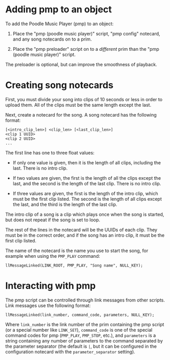 # Adding pmp to an object

To add the Poodle Music Player (pmp) to an object:

1. Place the "pmp (poodle music player)" script, "pmp config" notecard, and any song notecards on to a prim.

2. Place the "pmp preloader" script on to a *different* prim than the "pmp (poodle music player)" script.

The preloader is optional, but can improve the smoothness of playback.


# Creating song notecards

First, you must divide your song into clips of 10 seconds or less in order to upload them. All of the clips must be the same length except the last.

Next, create a notecard for the song. A song notecard has the following format:

```
[<intro_clip_len>] <clip_len> [<last_clip_len>]
<clip 1 UUID>
<clip 2 UUID>
...
```
    
The first line has one to three float values:

- If only one value is given, then it is the length of all clips, including the last. There is no intro clip.

- If two values are given, the first is the length of all the clips except the last, and the second is the length of the last clip. There is no intro clip.

- If three values are given, the first is the length of the intro clip, which must be the first clip listed. The second is the length of all clips except the last, and the third is the length of the last clip.

The intro clip of a song is a clip which plays once when the song is started, but does not repeat if the song is set to loop.

The rest of the lines in the notecard will be the UUIDs of each clip. They must be in the correct order, and if the song has an intro clip, it must be the first clip listed.

The name of the notecard is the name you use to start the song, for example when using the `PMP_PLAY` command:

```lsl
llMessageLinked(LINK_ROOT, PMP_PLAY, "Song name", NULL_KEY);
```

# Interacting with pmp

The pmp script can be controlled through link messages from other scripts. Link messages use the following format:

```lsl
llMessageLinked(link_number, command_code, parameters, NULL_KEY);
```

Where `link_number` is the link number of the prim containing the pmp script (or a special number like `LINK_SET`), `command_code` is one of the special command codes for pmp (`PMP_PLAY`, `PMP_STOP`, etc.), and `parameters` is a string containing any number of parameters to the command separated by the parameter separator (the default is `|`, but it can be configured in the configuration notecard with the `parameter_separator` setting).
